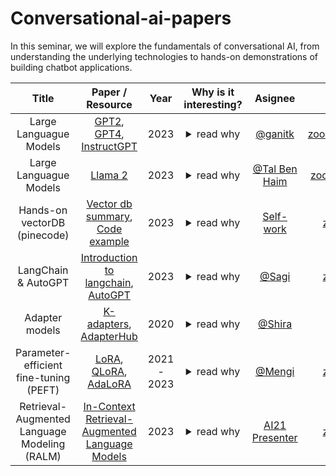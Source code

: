 # Conversational-ai-papers
In this seminar, we will explore the fundamentals of conversational AI, from understanding the underlying technologies to hands-on demonstrations of building chatbot applications.



| Title | Paper / Resource | Year | Why is it interesting? | Asignee | Recording | Slides 
|:---:|:---:|:---:|:---:|:---:|:---:|:---:|
|Large Languague Models|[GPT2](https://d4mucfpksywv.cloudfront.net/better-language-models/language_models_are_unsupervised_multitask_learners.pdf), [GPT4](https://arxiv.org/pdf/2303.08774.pdf), [InstructGPT](https://arxiv.org/pdf/2203.02155.pdf)| 2023 | <details><summary>read why</summary> A review of the greatest and latest LLMs.</details> |  [@ganitk]() |[zoom](https://us02web.zoom.us/rec/share/lOWh16ywt38XsO0Qvu7hFspH3GdbwuHKjcHbK8wq_KPCWBIEkT3wx5pysTEIghfe.QYIy3nzeWgOkDs5y)(oY$3#=&W)|[slides](https://docs.google.com/presentation/d/19GRB92ckNENT_ENMfA2Ct8fU2GXxFn7ugxHa_BBjEZg/edit?pli=1#slide=id.p) |
|Large Languague Models|[Llama 2](https://ai.meta.com/research/publications/llama-2-open-foundation-and-fine-tuned-chat-models/)| 2023 | <details><summary>read why</summary> A review of the greatest and latest LLMs.</details> |  [@Tal Ben Haim](https://github.com/talbenha) |[zoom](https://us02web.zoom.us/rec/share/dQfnZRAEutgABQNkIIZsHXuLflSxy3tRkhU3zgicUGs9jnaE-R3PR51gLMflRda_.l_c9u43O2MusRZaT)(cH?85a^6)|[slides](https://docs.google.com/presentation/d/1Ma0mg0s8K564QM9b3Kb6woy5m6GJnU6pWrwCuKNhRJA/edit?usp=sharing) |
|Hands-on vectorDB (pinecode)|[Vector db summary](https://www.pinecone.io/learn/vector-database/), [Code example](https://colab.research.google.com/github/pinecone-io/examples/blob/master/generation/gpt4-retrieval-augmentation/gpt-4-langchain-docs.ipynb#scrollTo=p0U9_7Fium8u)| 2023 | <details><summary>read why</summary> A short turtorial of how to use open source libraries to retrive documents. </details> |  [Self-work]() |[zoom](TBD)(code)|[slides](TBD)|
|LangChain & AutoGPT|[Introduction to langchain](https://python.langchain.com/docs/get_started/introduction.html), [AutoGPT](https://autogpt.net/)| 2023 | <details><summary>read why</summary> A turtorial on the latest and greatest apis for conversational ai. </details> |  [@Sagi]() |[zoom](TBD)(code)|[slides](TBD) |
|Adapter models|[K-adapters](https://arxiv.org/pdf/2002.01808.pdf), [AdapterHub](https://arxiv.org/pdf/2007.07779.pdf)| 2020 | <details><summary>read why</summary> Model specialization technique which trains only small components on top of the existing model layers.  </details> |  [@Shira]() |[zoom](https://drive.google.com/file/d/1v3OC7F2J3-EH-EtS7d7JznCxq_l7_I-O/view?usp=sharing)|[slides](https://docs.google.com/presentation/d/19uFO5Uanz1Q9ZQlZVgaqUrdjD_lbGUEHbXLYG1G1Vqc/edit?usp=sharing) |
|Parameter-efficient fine-tuning (PEFT)|[LoRA](https://arxiv.org/pdf/2106.09685.pdf), [QLoRA](https://github.com/artidoro/qlora), [AdaLoRA](https://arxiv.org/pdf/2303.10512.pdf)| 2021 - 2023 | <details><summary>read why</summary> Fine-tune technique that do not require full model finetuning. The idea behind LoRA is that fine-tuning a foundation model on a downstream task does not require updating all of its parameters. There is a low-dimension matrix that can represent the space of the downstream task with very high accuracy.  </details> |  [@Mengi]() |[zoom](TBD)(code)|[slides](TBD) |
|Retrieval-Augmented Language Modeling (RALM)|[In-Context Retrieval-Augmented Language Models](https://arxiv.org/pdf/2302.00083.pdf)| 2023 | <details><summary>read why</summary> A method for incoporating the retrived documents for the generation process of the LM </details> |  [AI21 Presenter]() |[zoom](TBD)(code)|[slides](TBD) |
